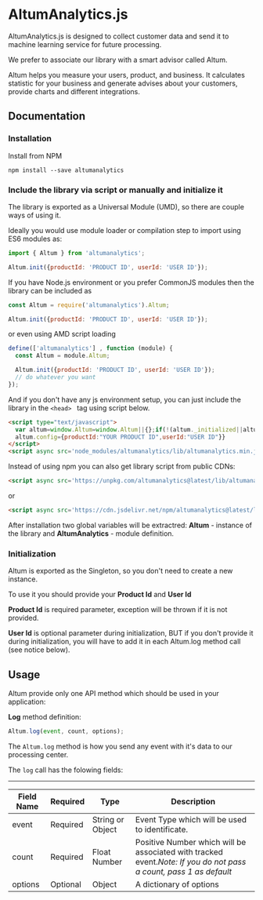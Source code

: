 # AltumAnalytics.js

AltumAnalytics.js is designed to collect customer data and send it to machine learning service for future processing.

We prefer to associate our library with a smart advisor called Altum.

Altum helps you measure your users, product, and business. It calculates statistic for your business and generate advises about your customers, provide charts and different integrations.

## Documentation

### Installation

Install from NPM

```
npm install --save altumanalytics
```

### Include the library via script or manually and initialize it

The library is exported as a Universal Module (UMD), so there are couple ways of using it.

Ideally you would use module loader or compilation step to import using ES6 modules as:

```javascript
import { Altum } from 'altumanalytics';

Altum.init({productId: 'PRODUCT ID', userId: 'USER ID'});
```

If you have Node.js environment or you prefer CommonJS modules then the library can be included as

```javascript
const Altum = require('altumanalytics').Altum;

Altum.init({productId: 'PRODUCT ID', userId: 'USER ID'});
```

or even using AMD script loading

```javascript
define(['altumanalytics'] , function (module) {
  const Altum = module.Altum;

  Altum.init({productId: 'PRODUCT ID', userId: 'USER ID'});
  // do whatever you want
});
```

And if you don't have any js environment setup, you can just include the library
in the ```<head> ``` tag using script below.

```html
<script type="text/javascript">
  var altum=window.Altum=window.Altum||{};if(!(altum._initialized||altum.started)){altum.started=true;altum.log=function(){(altum.delayed=altum.delayed||[]).push([arguments,(new Date).getTime()])};
  altum.config={productId:"YOUR PRODUCT ID",userId:"USER ID"}}
</script>
<script async src='node_modules/altumanalytics/lib/altumanalytics.min.js'></script>
```

Instead of using npm you can also get library script from public CDNs:
```html
<script async src='https://unpkg.com/altumanalytics@latest/lib/altumanalytics.min.js'></script>
```

or

```html
<script async src='https://cdn.jsdelivr.net/npm/altumanalytics@latest/lib/altumanalytics.min.js'></script>
```

After installation two global variables will be extractred:
<b>Altum</b> - instance of the library and <b>AltumAnalytics</b> - module definition.

### Initialization

Altum is exported as the Singleton, so you don't need to create a new instance.

To use it you should provide your <b>Product Id</b> and <b>User Id</b>

<b>Product Id</b> is required parameter, exception will be thrown if it is not provided.

<b>User Id</b> is optional parameter during initialization, BUT if you don't provide it during initialization, you will have to add it in each Altum.log method call (see notice below).

## Usage

Altum provide only one API method which should be used in your application:

<b>Log</b> method definition:

```javascript
Altum.log(event, count, options);
```

The ```Altum.log``` method is how you send any event with it's data to our processing center.

The ```log``` call has the folowing fields:

<hr />

| <b>Field Name</b> | <b>Required</b> | <b>Type</b>  |  <b>Description</b> |
|-------------------|-----------------|--------------|---------------------|
| event  |  Required |  String or Object | Event Type which will be used to identificate.|
| count  |  Required |  Float Number | Positive Number which will be associated with tracked event.<i>Note: If you do not pass a count, pass 1 as default</i>|
|options | Optional | Object | A dictionary of options |
</table>
